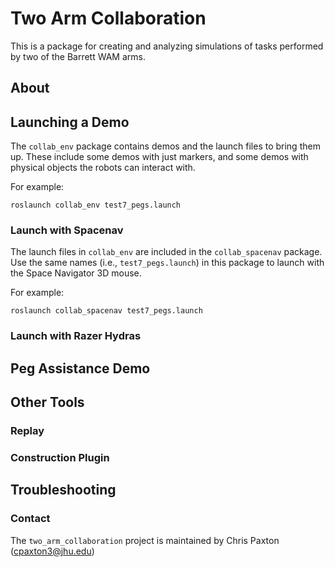 # Two Arm Collaboration

This is a package for creating and analyzing simulations of tasks performed by two of the Barrett WAM arms.

## About

## Launching a Demo

The `collab_env` package contains demos and the launch files to bring them up.
These include some demos with just markers, and some demos with physical objects the robots can interact with.

For example:
```
roslaunch collab_env test7_pegs.launch
```

### Launch with Spacenav

The launch files in `collab_env` are included in the `collab_spacenav` package.
Use the same names (i.e., `test7_pegs.launch`) in this package to launch with the Space Navigator 3D mouse.

For example:
```
roslaunch collab_spacenav test7_pegs.launch
```

### Launch with Razer Hydras

## Peg Assistance Demo

## Other Tools

### Replay

### Construction Plugin

## Troubleshooting

### Contact

The `two_arm_collaboration` project is maintained by Chris Paxton (cpaxton3@jhu.edu)

